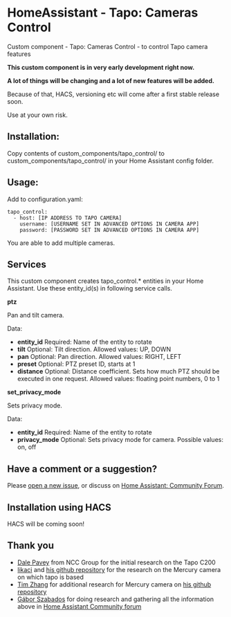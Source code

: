 # HomeAssistant - Tapo: Cameras Control

Custom component - Tapo: Cameras Control - to control Tapo camera features

**This custom component is in very early development right now.**

**A lot of things will be changing and a lot of new features will be added.**

Because of that, HACS, versioning etc will come after a first stable release soon.

Use at your own risk.

## Installation:

Copy contents of custom_components/tapo_control/ to custom_components/tapo_control/ in your Home Assistant config folder.

## Usage:

Add to configuration.yaml:

```
tapo_control:
  - host: [IP ADDRESS TO TAPO CAMERA]
    username: [USERNAME SET IN ADVANCED OPTIONS IN CAMERA APP]
    password: [PASSWORD SET IN ADVANCED OPTIONS IN CAMERA APP]
```

You are able to add multiple cameras.

## Services

This custom component creates tapo_control.* entities in your Home Assistant. Use these entity_id(s) in following service calls.

**ptz**

Pan and tilt camera.

Data:
- **entity_id** Required: Name of the entity to rotate
- **tilt** Optional: Tilt direction. Allowed values: UP, DOWN 
- **pan** Optional: Pan direction. Allowed values: RIGHT, LEFT
- **preset** Optional: PTZ preset ID, starts at 1
- **distance** Optional: Distance coefficient. Sets how much PTZ should be executed in one request. Allowed values: floating point numbers, 0 to 1 


**set_privacy_mode**

Sets privacy mode.

Data:
- **entity_id** Required: Name of the entity to rotate
- **privacy_mode** Optional: Sets privacy mode for camera. Possible values: on, off

## Have a comment or a suggestion?

Please [open a new issue](https://github.com/JurajNyiri/HomeAssistant-Tapo-Control/issues/new), or discuss on [Home Assistant: Community Forum](https://community.home-assistant.io/t/tapo-cameras-control/231795).

## Installation using HACS

HACS will be coming soon!

## Thank you

- [Dale Pavey](https://research.nccgroup.com/2020/07/31/lights-camera-hacked-an-insight-into-the-world-of-popular-ip-cameras/) from NCC Group for the initial research on the Tapo C200
- [likaci](https://github.com/likaci) and [his github repository](https://github.com/likaci/mercury-ipc-control) for the research on the Mercury camera on which tapo is based
- [Tim Zhang](https://github.com/ttimasdf) for additional research for Mercury camera on [his github repository](https://github.com/ttimasdf/mercury-ipc-control)
- [Gábor Szabados](https://github.com/GSzabados) for doing research and gathering all the information above in [Home Assistant Community forum](https://community.home-assistant.io/t/use-pan-tilt-function-for-tp-link-tapo-c200-from-home-assistant/170143/18)
